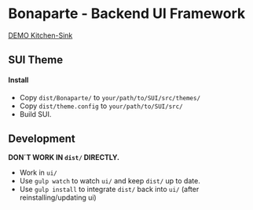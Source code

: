 # Bonaparte - Backend UI Framework

[DEMO Kitchen-Sink](https://github.dowjones.net/pages/adrianp/bonaparte/dist/examples/kitchen-sink)

## SUI Theme

#### Install

- Copy `dist/Bonaparte/` to `your/path/to/SUI/src/themes/`
- Copy `dist/theme.config` to `your/path/to/SUI/src/`
- Build SUI.

## Development

__DON´T WORK IN `dist/` DIRECTLY.__

- Work in `ui/`
- Use `gulp watch` to watch `ui/` and keep `dist/` up to date.
- Use `gulp install` to integrate `dist/` back into `ui/` (after reinstalling/updating ui)
